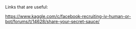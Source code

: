 Links that are useful:

https://www.kaggle.com/c/facebook-recruiting-iv-human-or-bot/forums/t/14628/share-your-secret-sauce/